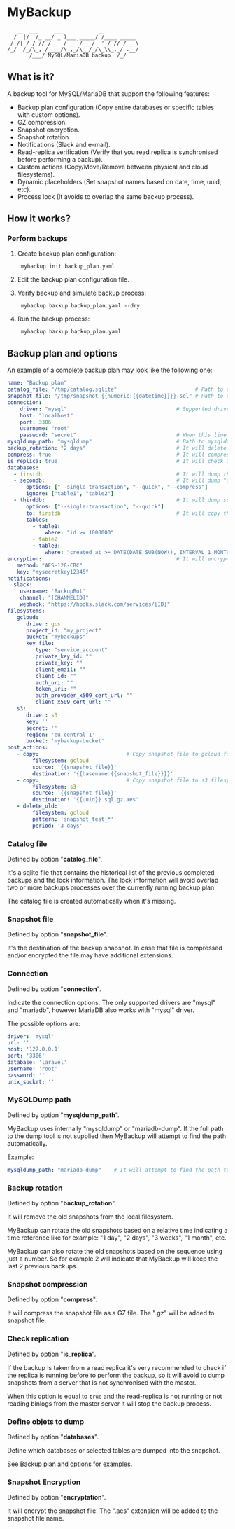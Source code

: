 # MyBackup

       __  ___     ___           __           
      /  |/  /_ __/ _ )___ _____/ /____ _____
     / /|_/ / // / _  / _ `/ __/  '_/ // / _ \
    /_/  /_/\_, /____/\_,_/\__/_/\_\\_,_/ .__/
           /___/ MySQL/MariaDB backup  /_/


## What is it?

A backup tool for MySQL/MariaDB that support the following features:

- Backup plan configuration (Copy entire databases or specific tables with custom options).
- GZ compression.
- Snapshot encryption.
- Snapshot rotation.
- Notifications (Slack and e-mail).
- Read-replica verification (Verify that you read replica is synchronised before performing a backup).
- Custom actions (Copy/Move/Remove between physical and cloud filesystems).
- Dynamic placeholders (Set snapshot names based on date, time, uuid, etc).
- Process lock (It avoids to overlap the same backup process).

## How it works?

### Perform backups

1. Create backup plan configuration:

        mybackup init backup_plan.yaml

2. Edit the backup plan configuration file.
3. Verify backup and simulate backup process:

        mybackup backup backup_plan.yaml --dry

4. Run the backup process:
    
        mybackup backup backup_plan.yaml

## Backup plan and options

An example of a complete backup plan may look like the following one:

```YAML
name: "Backup plan"
catalog_file: "/tmp/catalog.sqlite"                         # Path to the snapshots catalog
snapshot_file: "/tmp/snapshot_{{numeric:{{datetime}}}}.sql" # Path to the snapshot
connection:
    driver: "mysql"                                   # Supported drivers are "mysql" and "mariadb"                                                                                       
    host: "localhost"
    port: 3306
    username: "root"
    password: "secret"                                # When this line is missing it will prompt the password
mysqldump_path: "mysqldump"                           # Path to mysqldump/mariadb-dump                             
backup_rotation: "2 days"                             # It will delete the backups older than 2 days
compress: true                                        # It will compress the snapshot file                
is_replica: true                                      # It will check if read-replica is synchronised                             
databases:
  - firstdb                                           # It will dump the entire "firstdb" database
  - secondb:                                          # It will dump "seconddb" database with custom options and ignoring some tables
      options: ["--single-transaction", "--quick", "--compress"]
      ignore: ["table1", "table2"]
  - thirddb:                                          # It will dump some tables of "thirddb" database.
      options: ["--single-transaction", "--quick"]
      to: firstdb                                     # It will copy the tables into the "firstdb"
      tables:
        - table1:
            where: "id >= 1000000"
        - table2
        - table3:
            where: "created_at >= DATE(DATE_SUB(NOW(), INTERVAL 1 MONTH))"
encryption:                                           # It will encrypt the snapshot file
   method: "AES-128-CBC"
   key: "mysecretkey12345"
notifications:
  slack:
    username: 'BackupBot'
    channel: "[CHANNELID]"
    webhook: "https://hooks.slack.com/services/[ID]"
filesystems:
   gcloud:
      driver: gcs
      project_id: "my_project"
      bucket: "mybackups"
      key_file:
         type: "service_account"
         private_key_id: ""
         private_key: ""
         client_email: ""
         client_id: ""
         auth_uri: ""
         token_uri: ""
         auth_provider_x509_cert_url: ""
         client_x509_cert_url: ""
   s3:
      driver: s3
      key: ''
      secret: ''
      region: 'eu-central-1'
      bucket: 'mybackup-bucket'
post_actions:
   - copy:                            # Copy snapshot file to gcloud filesystem
        filesystem: gcloud
        source: '{{snapshot_file}}'
        destination: '{{basename:{{snapshot_file}}}}'
   - copy:                            # Copy snapshot file to s3 filesystem
        filesystem: s3
        source: '{{snapshot_file}}'
        destination: '{{uuid}}.sql.gz.aes'
   - delete_old:
        filesystem: gcloud
        pattern: 'snapshot_test_*'
        period: '3 days'
```

### Catalog file

Defined by option "**catalog_file**".

It's a sqlite file that contains the historical list of the previous completed backups and the lock information.
The lock information will avoid overlap two or more backups processes over the currently running backup plan.

The catalog file is created automatically when it's missing.

### Snapshot file

Defined by option "**snapshot_file**".

It's the destination of the backup snapshot. In case that file is compressed and/or encrypted the file may have additional extensions.

### Connection

Defined by option "**connection**".

Indicate the connection options. The only supported drivers are "mysql" and "mariadb", however MariaDB also works with "mysql" driver.

The possible options are:

```YAML
driver: 'mysql'
url: ''
host: '127.0.0.1'
port: '3306'
database: 'laravel'
username: 'root'
password: ''
unix_socket: ''
```
### MySQLDump path

Defined by option "**mysqldump_path**".

MyBackup uses internally "mysqldump" or "mariadb-dump". If the full path to the dump tool is not supplied then MyBackup will attempt to find the path automatically.

Example:

```YAML
mysqldump_path: "mariadb-dump"    # It will attempt to find the path to mariadb-dump
```

### Backup rotation

Defined by option "**backup_rotation**".

It will remove the old snapshots from the local filesystem. 

MyBackup can rotate the old snapshots based on a relative time indicating a time reference like for example: "1 day", "2 days", "3 weeks", "1 month", etc.

MyBackup can also rotate the old snapshots based on the sequence using just a number. So for example 2 will indicate that MyBackup will keep the last 2 previous backups.


### Snapshot compression

Defined by option "**compress**".

It will compress the snapshot file as a GZ file. The ".gz" will be added to snapshot file.


### Check replication

Defined by option "**is_replica**".

If the backup is taken from a read replica it's very recommended to check if the replica is running before to perform the backup, so it will avoid to dump snapshots from a server that is not synchronised with the master.

When this option is equal to `true` and the read-replica is not running or not reading binlogs from the master server it will stop the backup process.


### Define objets to dump

Defined by option "**databases**".

Define which databases or selected tables are dumped into the snapshot.

See [Backup plan and options for examples](#backup-plan-and-options).


### Snapshot Encryption

Defined by option "**encryptation**".

It will encrypt the snapshot file. The ".aes" extension will be added to the snapshot file name.
